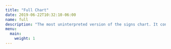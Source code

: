 ```yaml
---
title: "Full Chart"
date: 2019-06-22T10:32:10-06:00
name: full
description: "The most uninterpreted version of the signs chart. It contains duplicate lines and doesn't merge synonyms."
menu:
  main:
    weight: 1
---
```

